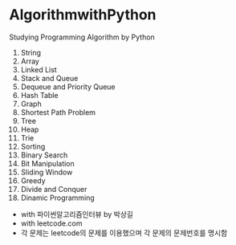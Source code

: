 # AlgorithmwithPython
Studying Programming Algorithm by Python


1. String
2. Array
3. Linked List
4. Stack and Queue
5. Dequeue and Priority Queue
6. Hash Table
7. Graph
8. Shortest Path Problem
9. Tree
10. Heap
11. Trie
12. Sorting
13. Binary Search
14. Bit Manipulation
15. Sliding Window
16. Greedy
17. Divide and Conquer
18. Dinamic Programming





- with 파이썬알고리즘인터뷰 by 박상길
- with leetcode.com
- 각 문제는 leetcode의 문제를 이용했으며 각 문제의 문제번호를 명시함
